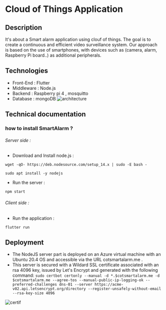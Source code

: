 # Cloud of Things Application
## Description
It's about a Smart alarm application using clouf of things. The goal is to create a continuous and efficient video surveillance system. Our approach is based on the use of smartphones, with devices such as (camera, alarm, Raspberry Pi board..) as additional peripherals.

## Technologies

- Front-End : Flutter
- Middleware : Node.js
- Backend : Raspberry pi 4 , mosquitto
- Database : mongoDB
![architecture](https://user-images.githubusercontent.com/96119446/148507083-7e4dc3cc-ad89-4c85-a18c-f3e71cb2971e.PNG)

## Technical documentation 

### how to install SmartAlarm ?
######  Server side :
- Download and Install node.js :

`wget -qO- https://deb.nodesource.com/setup_14.x | sudo -E bash -`

`sudo apt install -y nodejs`

- Run the server :

`npm start` 

######  Client side :
- Run the application :

`flutter run `

## Deployment
- The NodeJS server part is deployed on an Azure virtual machine with an Ubuntu 20.4 OS and accessible via the URL cotsmartalarm.me .
- This server is secured with a Wildard SSL certificate associated with an rsa 4096 key, issued by Let's Encrypt and generated with the following command:
`sudo certbot certonly --manual -d *.$cotsmartalarm.me -d $cotsmartalarm.me --agree-tos --manual-public-ip-logging-ok --preferred-challenges dns-01 --server https://acme-v02.api.letsencrypt.org/directory --register-unsafely-without-email --rsa-key-size 4096`

![certif](https://user-images.githubusercontent.com/96119446/148506840-4c12d564-6963-459a-a478-0b280771144d.png)


